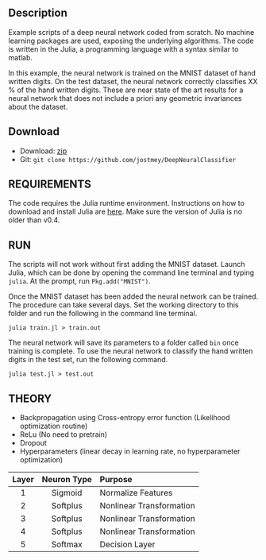## Description

Example scripts of a deep neural network coded from scratch. No machine learning packages are used, exposing the underlying algorithms. The code is written in the Julia, a programming language with a syntax similar to matlab.

In this example, the neural network is trained on the MNIST dataset of hand written digits. On the test dataset, the neural network correctly classifies XX % of the hand written digits. These are near state of the art results for a neural network that does not include a priori any geometric invariances about the dataset.

## Download

* Download: [zip](https://github.com/jostmey/DeepNeuralClassifieer/zipball/master)
* Git: `git clone https://github.com/jostmey/DeepNeuralClassifier`

## REQUIREMENTS

The code requires the Julia runtime environment. Instructions on how to download and install Julia are [here](http://julialang.org/). Make sure the version of Julia is no older than v0.4.

## RUN

The scripts will not work without first adding the MNIST dataset. Launch Julia, which can be done by opening the command line terminal and typing `julia`. At the prompt, run `Pkg.add("MNIST")`.

Once the MNIST dataset has been added the neural network can be trained. The procedure can take several days. Set the working directory to this folder and run the following in the command line terminal.

`julia train.jl > train.out`

The neural network will save its parameters to a folder called `bin` once training is complete. To use the neural network to classify the hand written digits in the test set, run the following command.

`julia test.jl > test.out`

## THEORY

* Backpropagation using Cross-entropy error function (Likelihood optimization routine)
* ReLu (No need to pretrain)
* Dropout
* Hyperparameters (linear decay in learning rate, no hyperparameter optimization)

| Layer | Neuron Type | Purpose                  |
| :----:|:-----------:|:-------------------------|
| 1     | Sigmoid     | Normalize Features       |
| 2     | Softplus    | Nonlinear Transformation |
| 3     | Softplus    | Nonlinear Transformation |
| 4     | Softplus    | Nonlinear Transformation |
| 5     | Softmax     | Decision Layer           |

